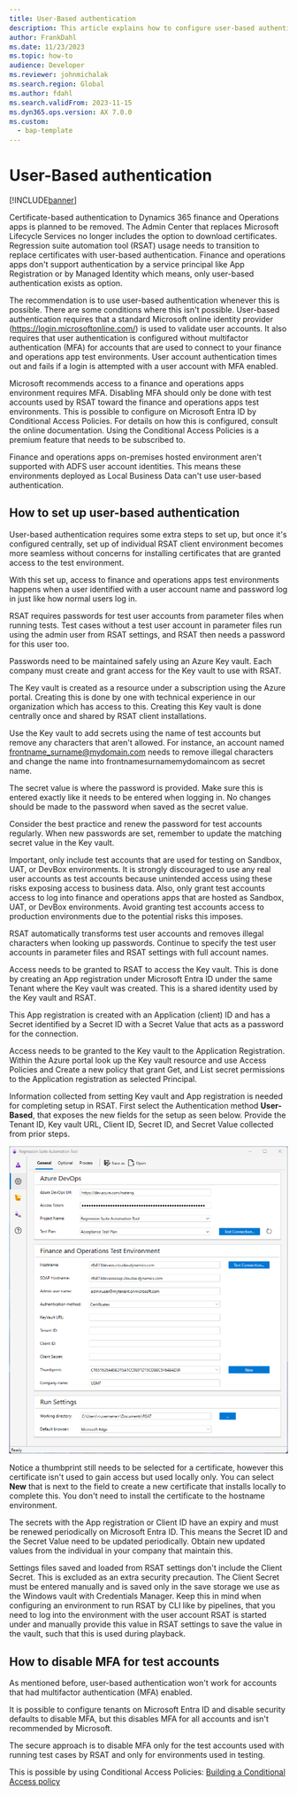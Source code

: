 ```yaml
---
title: User-Based authentication
description: This article explains how to configure user-based authentication to use with the Regression suite automation tool (RSAT).
author: FrankDahl
ms.date: 11/23/2023
ms.topic: how-to
audience: Developer
ms.reviewer: johnmichalak
ms.search.region: Global
ms.author: fdahl
ms.search.validFrom: 2023-11-15
ms.dyn365.ops.version: AX 7.0.0
ms.custom: 
  - bap-template
---
```


# User-Based authentication

[!INCLUDE[banner](../../includes/banner.md)]

Certificate-based authentication to Dynamics 365 finance and Operations apps is planned to be removed. The Admin Center that replaces Microsoft Lifecycle Services no longer includes the option to download certificates. Regression suite automation tool (RSAT) usage needs to transition to replace certificates with user-based authentication. Finance and operations apps don't support authentication by a service principal like App Registration or by Managed Identity which means, only user-based authentication exists as option.

The recommendation is to use user-based authentication whenever this is possible. There are some conditions where this isn't possible. User-based authentication requires that a standard Microsoft online identity provider (https://login.microsoftonline.com/) is used to validate user accounts. It also requires that user authentication is configured without multifactor authentication (MFA) for accounts that are used to connect to your finance and operations app test environments. User account authentication times out and fails if a login is attempted with a user account with MFA enabled.

Microsoft recommends access to a finance and operations apps environment requires MFA. Disabling MFA should only be done with test accounts used by RSAT toward the finance and operations apps test environments. This is possible to configure on Microsoft Entra ID by Conditional Access Policies. For details on how this is configured, consult the online documentation. Using the Conditional Access Policies is a premium feature that needs to be subscribed to.

Finance and operations apps on-premises hosted environment aren't supported with ADFS user account identities. This means these environments deployed as Local Business Data can't use user-based authentication.

## How to set up user-based authentication

User-based authentication requires some extra steps to set up, but once it's configured centrally, set up of individual RSAT client environment becomes more seamless without concerns for installing certificates that are granted access to the test environment.

With this set up, access to finance and operations apps test environments happens when a user identified with a user account name and password log in just like how normal users log in.

RSAT requires passwords for test user accounts from parameter files when running tests. Test cases without a test user account in parameter files run using the admin user from RSAT settings, and RSAT then needs a password for this user too.

Passwords need to be maintained safely using an Azure Key vault. Each company must create and grant access for the Key vault to use with RSAT.

The Key vault is created as a resource under a subscription using the Azure portal. Creating this is done by one with technical experience in our organization which has access to this. Creating this Key vault is done centrally once and shared by RSAT client installations.

Use the Key vault to add secrets using the name of test accounts but remove any characters that aren't allowed. For instance, an account named frontname_surname@mydomain.com needs to remove illegal characters and change the name into frontnamesurnamemydomaincom as secret name.

The secret value is where the password is provided. Make sure this is entered exactly like it needs to be entered when logging in. No changes should be made to the password when saved as the secret value.

Consider the best practice and renew the password for test accounts regularly. When new passwords are set, remember to update the matching secret value in the Key vault.

Important, only include test accounts that are used for testing on Sandbox, UAT, or DevBox environments. It is strongly discouraged to use any real user accounts as test accounts because unintended access using these risks exposing access to business data. Also, only grant test accounts access to log into finance and operations apps that are hosted as Sandbox, UAT, or DevBox environments. Avoid granting test accounts access to production environments due to the potential risks this imposes.

RSAT automatically transforms test user accounts and removes illegal characters when looking up passwords. Continue to specify the test user accounts in parameter files and RSAT settings with full account names.

Access needs to be granted to RSAT to access the Key vault. This is done by creating an App registration under Microsoft Entra ID under the same Tenant where the Key vault was created. This is a shared identity used by the Key vault and RSAT.

This App registration is created with an Application (client) ID and has a Secret identified by a Secret ID with a Secret Value that acts as a password for the connection.

Access needs to be granted to the Key vault to the Application Registration. Within the Azure portal look up the Key vault resource and use Access Policies and Create a new policy that grant Get, and List secret permissions to the Application registration as selected Principal.


Information collected from setting Key vault and App registration is needed for completing setup in RSAT. First select the Authentication method **User-Based**, that exposes the new fields for the setup as seen below. Provide the Tenant ID, Key vault URL, Client ID, Secret ID, and Secret Value collected from prior steps.

![RSAT settings](media/rsat-settings.png)

Notice a thumbprint still needs to be selected for a certificate, however this certificate isn't used to gain access but used locally only. You can select **New** that is next to the field to create a new certificate that installs locally to complete this. You don't need to install the certificate to the hostname environment.


The secrets with the App registration or Client ID have an expiry and must be renewed periodically on Microsoft Entra ID. This means the Secret ID and the Secret Value need to be updated periodically. Obtain new updated values from the individual in your company that maintain this.

Settings files saved and loaded from RSAT settings don't include the Client Secret. This is excluded as an extra security precaution. The Client Secret must be entered manually and is saved only in the save storage we use as the Windows vault with Credentials Manager. Keep this in mind when configuring an environment to run RSAT by CLI like by pipelines, that you need to log into the environment with the user account RSAT is started under and manually provide this value in RSAT settings to save the value in the vault, such that this is used during playback.

## How to disable MFA for test accounts

As mentioned before, user-based authentication won't work for accounts that had multifactor authentication (MFA) enabled.

It is possible to configure tenants on Microsoft Entra ID and disable security defaults to disable MFA, but this disables MFA for all accounts and isn't recommended by Microsoft.

The secure approach is to disable MFA only for the test accounts used with running test cases by RSAT and only for environments used in testing.

This is possible by using Conditional Access Policies: [Building a Conditional Access policy](/entra/identity/conditional-access/concept-conditional-access-policies)



